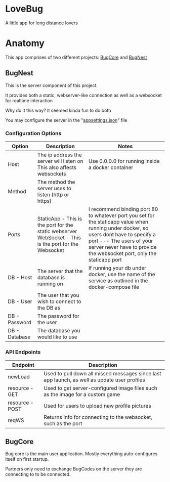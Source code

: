 # LoveBug
A little app for long distance lovers

# Anatomy
This app comprises of two different projects: [BugCore](#bugcore) and [BugNest](#bugnest)

## BugNest
This is the server component of this project. 

It provides both a static, webserver-like connection as well as a websocket for realtime interaction

Why do it this way? It seemed kinda fun to do both

You may configure the server in the "[appsettings.json](/BugNest/appsettings.json)" file 

### Configuration Options
| Option        | Description                                                                                           | Notes                                                                                                                                                                                                                                    |
|---------------|-------------------------------------------------------------------------------------------------------|------------------------------------------------------------------------------------------------------------------------------------------------------------------------------------------------------------------------------------------|
| Host          | The ip address the server will listen on  This also affects websockets                                | Use 0.0.0.0 for running inside a docker container                                                                                                                                                                                        |
| Method        | The method the server uses to listen (http or https)                                                  |                                                                                                                                                                                                                                          |
| Ports         | StaticApp - This is the port for the static webserver  WebSocket - This is the port for the Websocket | I recommend binding port 80 to whatever port you set for the staticapp value when running under docker, so users dont have to specify a port --- The users of your server never have to provide the websocket port, only the staticapp port |
| DB - Host     | The server that the database is running on                                                            | If running your db under docker, use the name of the service as outlined in the docker-compose file                                                                                                                                      |
| DB - User     | The user that you wish to connect to the DB as                                                        |                                                                                                                                                                                                                                          |
| DB - Password | The password for the user                                                                             |                                                                                                                                                                                                                                          |
| DB - Database | The database you would like to use                                                                    |                                                                                                                                                                                                                                          |
### API Endpoints
| Endpoint        | Description                                                                                  |
|-----------------|----------------------------------------------------------------------------------------------|
| newLoad         | Used to pull down all missed messages since last app launch, as well as update user profiles |
| resource - GET  | Used to get server-configured image files such as the image for a custom game                |
| resource - POST | Used for users to upload new profile pictures                                                |
| reqWS           | Returns info for connecting to the websocket, such as the port                               |

## BugCore
Bug core is the main user application. Mostly everything auto-configures itself on first startup. 

Partners only need to exchange BugCodes on the server they are connecting to to be connected.
